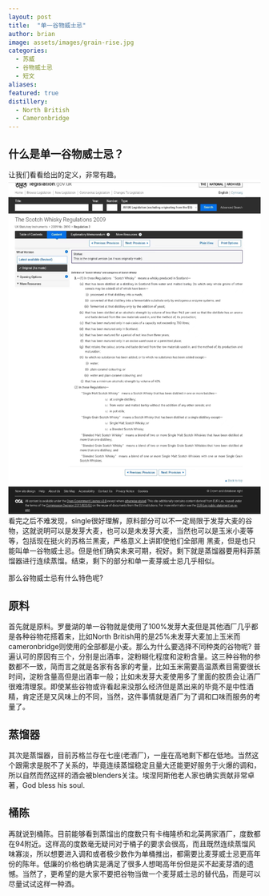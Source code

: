 ```yaml
---
layout: post
title:  "单一谷物威士忌"
author: brian
image: assets/images/grain-rise.jpg
categories:
  - 苏威
  - 谷物威士忌
  - 短文
aliases: 
featured: true
distillery: 
  - North British
  - Cameronbridge
---
```

## 什么是单一谷物威士忌？
让我们看看给出的定义，非常有趣。
![grain-law](/assets/images/grain-law.jpg)
看完之后不难发现，single很好理解，原料部分可以不一定局限于发芽大麦的谷物，这就说明可以是发芽大麦，也可以是未发芽大麦，当然也可以是玉米小麦等等，包括现在挺火的苏格兰黑麦，严格意义上讲即使他们全部用 黑麦，但是也只能叫单一谷物威士忌。但是他们确实未来可期，祝好。剩下就是蒸馏器要用科菲蒸馏器进行连续蒸馏。结束，剩下的部分和单一麦芽威士忌几乎相似。

那么谷物威士忌有什么特色呢?

## 原料
首先就是原料。罗曼湖的单一谷物就是使用了100%发芽大麦但是其他酒厂几乎都是各种谷物花搭着来，比如North British用的是25%未发芽大麦加上玉米而cameronbridge则使用的全部都是小麦。那么为什么要选择不同种类的谷物呢?
普遍认可的原因有三个，分别是出酒率，淀粉糊化程度和淀粉含量。这三种谷物的参数都不一致，简而言之就是各家有各家的考量，比如玉米需要高温蒸煮目需要很长时间，淀粉含量高但是出酒率一般；比如未发芽大麦使用多了里面的胶质会让酒厂很难清理泵。即使某些谷物或许看起来没那么经济但是蒸出来的毕竟不是中性酒精，肯定还是又风味上的不同，当然，这件事情就是酒厂为了调和口味而服务的考量了。

## 蒸馏器
其次是蒸馏器，目前苏格兰存在七座(老酒厂)，一座在高地剩下都在低地。当然这个跟需求是脱不了关系的，毕竟连续蒸馏稳定且量大还能更好服务于火爆的调和，所以自然而然这样的酒会被blenders关注。埃涅阿斯他老人家也确实贡献非常卓著，God bless his soul.

## 桶陈
再就说到桶陈。目前能够看到蒸馏出的度数只有卡梅隆桥和北英两家酒厂，度数都在94附近。这样高的度数毫无疑问对于桶子的要求会很高，而且既然连续蒸馏风味寡淡，所以想要进入调和或者极少数作为单桶推出，都需要比麦芽威士忌更高年份的陈年。低廉的价格也确实是满足了很多人想喝高年份但是买不起麦芽酒的遗憾。当然了，更希望的是大家不要把谷物当做一个麦芽威士忌的替代品，而是可以尽量试试这样一种酒。
